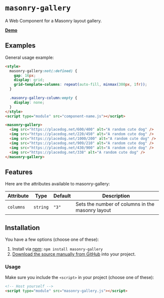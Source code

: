 # `masonry-gallery`

A Web Component for a Masonry layout gallery.

**[Demo](https://masonry-gallery-wc.netlify.app/)**

## Examples

General usage example:

```html
<style>
  masonry-gallery:not(:defined) {
    gap: 16px;
    display: grid;
    grid-template-columns: repeat(auto-fill, minmax(300px, 1fr));
  }

  .masonry-gallery-column:empty {
    display: none;
  }
</style>
<script type="module" src="component-name.js"></script>

<masonry-gallery>
  <img src="https://placedog.net/600/400" alt="A random cute dog" />
  <img src="https://placedog.net/220/450" alt="A random cute dog" />
  <img src="https://placedog.net/1000/200" alt="A random cute dog" />
  <img src="https://placedog.net/909/210" alt="A random cute dog" />
  <img src="https://placedog.net/430/900" alt="A random cute dog" />
  <img src="https://placedog.net/338" alt="A random cute dog" />
</masonry-gallery>
```

## Features

Here are the attributes available to masonry-gallery:

| Attribute | Type     | Default | Description                                      |
| --------- | -------- | ------- | ------------------------------------------------ |
| `columns` | `string` | `"3"`   | Sets the number of columns in the masonry layout |

## Installation

You have a few options (choose one of these):

1. Install via [npm](https://www.npmjs.com/package/masonry-gallery): `npm install masonry-gallery`
2. [Download the source manually from GitHub](https://github.com/andrico1234/masonry-gallery/releases) into your project.

### Usage

Make sure you include the `<script>` in your project (choose one of these):

```html
<!-- Host yourself -->
<script type="module" src="masonry-gallery.js"></script>
```
